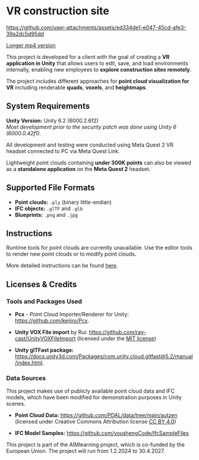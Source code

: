 VR construction site
============

https://github.com/user-attachments/assets/ed334de1-e047-45cd-afe3-39a2dc5d95dd



[Longer mp4 version]

This project is developed for a client with the goal of creating a **VR application in Unity** that allows users to edit, save, and load environments internally, enabling new employees to **explore construction sites remotely**.

The project includes different approaches for **point cloud visualization for VR** including renderable **quads**, **voxels**, and **heightmaps**.

System Requirements
-------------------

**Unity Version:** Unity 6.2 (6000.2.6f2)  <br />
*Most development prior to the security patch was done using Unity 6 (6000.0.42f1).*

All development and testing were conducted using Meta Quest 2 VR headset connected to PC via Meta Quest Link.

Lightweight point clouds containing **under 300K points** can also be viewed as a **standalone application** on the **Meta Quest 2** headset.

Supported File Formats
----------------------

- **Point clouds:** `.ply` (binary little-endian)
- **IFC objects:** `.glTF` and `.glb`
- **Blueprints:** `.png` and `.jpg`

Instructions
------------

Runtime tools for point clouds are currently unavailable. Use the editor tools to render new point clouds or to modify point clouds.

More detailed instructions can be found [here].

Licenses & Credits
------------------

### Tools and Packages Used
- **Pcx** - Point Cloud Importer/Renderer for Unity: https://github.com/keijiro/Pcx.

- **Unity VOX File import** by Rui: https://github.com/ray-cast/UnityVOXFileImport (licensed under the [MIT license])

- **Unity glTFast package:** https://docs.unity3d.com/Packages/com.unity.cloud.gltfast@5.2/manual/index.html.

### Data Sources
This project makes use of publicly available point cloud data and IFC models, which have been modified for demonstration purposes in Unity scenes.

- **Point Cloud Data:** https://github.com/PDAL/data/tree/main/autzen (licensed under Creative Commons Attribution license [CC BY 4.0])

- **IFC Model Samples:** https://github.com/youshengCode/IfcSampleFiles

[CC BY 4.0]: https://creativecommons.org/licenses/by/4.0/
[MIT license]: .//MIT_LICENSE.txt
[here]: .//INSTRUCTIONS.md
[Longer mp4 version]: /Videos/DemoVideo.mp4

This project is part of the AIMlearning project, which is co-funded by the European Union. The project will run from 1.2.2024 to 30.4.2027.
